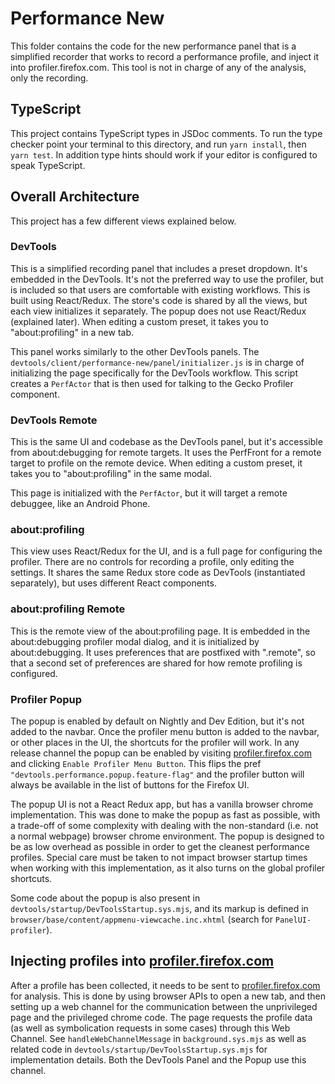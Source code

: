 # Performance New

This folder contains the code for the new performance panel that is a simplified recorder that works to record a performance profile, and inject it into profiler.firefox.com. This tool is not in charge of any of the analysis, only the recording.

## TypeScript

This project contains TypeScript types in JSDoc comments. To run the type checker point your terminal to this directory, and run `yarn install`, then `yarn test`. In addition type hints should work if your editor is configured to speak TypeScript.

## Overall Architecture

This project has a few different views explained below.

### DevTools

This is a simplified recording panel that includes a preset dropdown. It's embedded in the DevTools. It's not the preferred way to use the profiler, but is included so that users are comfortable with existing workflows. This is built using React/Redux. The store's code is shared by all the views, but each view initializes it separately. The popup does not use React/Redux (explained later). When editing a custom preset, it takes you to "about:profiling" in a new tab.

This panel works similarly to the other DevTools panels. The `devtools/client/performance-new/panel/initializer.js` is in charge of initializing the page specifically for the DevTools workflow. This script creates a `PerfActor` that is then used for talking to the Gecko Profiler component.

### DevTools Remote

This is the same UI and codebase as the DevTools panel, but it's accessible from about:debugging for remote targets. It uses the PerfFront for a remote target to profile on the remote device. When editing a custom preset, it takes you to "about:profiling" in the same modal.

This page is initialized with the `PerfActor`, but it will target a remote debuggee, like an Android Phone.

### about:profiling

This view uses React/Redux for the UI, and is a full page for configuring the profiler. There are no controls for recording a profile, only editing the settings. It shares the same Redux store code as DevTools (instantiated separately), but uses different React components.

### about:profiling Remote

This is the remote view of the about:profiling page. It is embedded in the about:debugging profiler modal dialog, and it is initialized by about:debugging. It uses preferences that are postfixed with ".remote", so that a second set of preferences are shared for how remote profiling is configured.

### Profiler Popup

The popup is enabled by default on Nightly and Dev Edition, but it's not added to the navbar. Once the profiler menu button is added to the navbar, or other places in the UI, the shortcuts for the profiler will work. In any release channel the popup can be enabled by visiting [profiler.firefox.com] and clicking `Enable Profiler Menu Button`. This flips the pref `"devtools.performance.popup.feature-flag"` and the profiler button will always be available in the list of buttons for the Firefox UI.

The popup UI is not a React Redux app, but has a vanilla browser chrome implementation. This was done to make the popup as fast as possible, with a trade-off of some complexity with dealing with the non-standard (i.e. not a normal webpage) browser chrome environment. The popup is designed to be as low overhead as possible in order to get the cleanest performance profiles. Special care must be taken to not impact browser startup times when working with this implementation, as it also turns on the global profiler shortcuts.

Some code about the popup is also present in `devtools/startup/DevToolsStartup.sys.mjs`, and its markup is defined in `browser/base/content/appmenu-viewcache.inc.xhtml` (search for `PanelUI-profiler`).

## Injecting profiles into [profiler.firefox.com]

After a profile has been collected, it needs to be sent to [profiler.firefox.com] for analysis. This is done by using browser APIs to open a new tab, and then setting up a web channel for the communication between the unprivileged page and the privileged chrome code. The page requests the profile data (as well as symbolication requests in some cases) through this Web Channel.
See `handleWebChannelMessage` in `background.sys.mjs` as well as related code in `devtools/startup/DevToolsStartup.sys.mjs` for implementation details. Both the DevTools Panel and the Popup use this channel.

[profiler.firefox.com]: https://profiler.firefox.com
